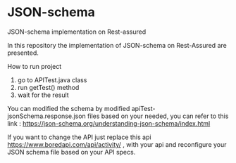 # JSON-schema
JSON-schema implementation on Rest-assured

In this repository the implementation of JSON-schema on Rest-Assured are presented.

How to run project
1. go to APITest.java class
2. run getTest() method
3. wait for the result

You can modified the schema by modified apiTest-jsonSchema.response.json files based on your needed, you can refer to this link :
https://json-schema.org/understanding-json-schema/index.html

If you want to change the API just replace this api https://www.boredapi.com/api/activity/ , with your api and reconfigure your JSON schema file
based on your API specs.
